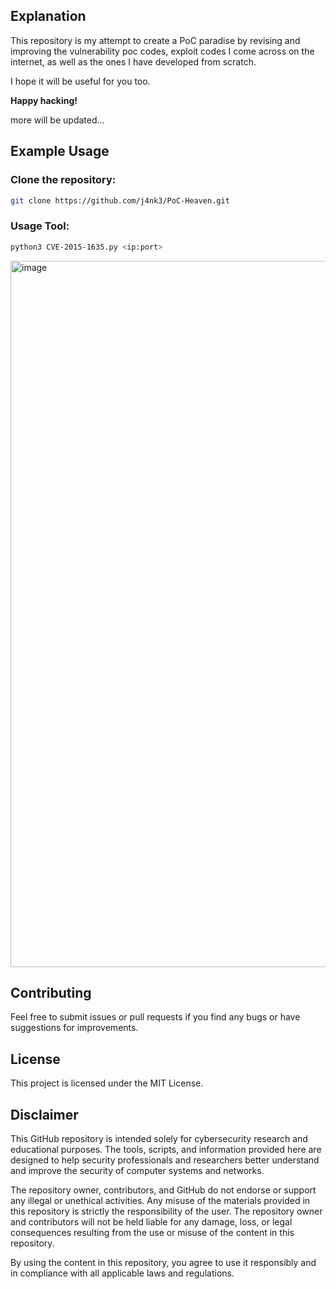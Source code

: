 

## Explanation

This repository is my attempt to create a PoC paradise by revising and improving the vulnerability poc codes, exploit codes I come across on the internet, as well as the ones I have developed from scratch.

I hope it will be useful for you too.

**Happy hacking!**

more will be updated... 

## Example Usage

### Clone the repository:

```sh
git clone https://github.com/j4nk3/PoC-Heaven.git
```
### Usage Tool:

```sh
python3 CVE-2015-1635.py <ip:port>
```

<img width="1130" alt="image" src="https://github.com/user-attachments/assets/470e9bbe-8800-439d-bca6-d3afd220f5f1">

## Contributing
Feel free to submit issues or pull requests if you find any bugs or have suggestions for improvements.
## License
This project is licensed under the MIT License.

## Disclaimer
This GitHub repository is intended solely for cybersecurity research and educational purposes. The tools, scripts, and information provided here are designed to help security professionals and researchers better understand and improve the security of computer systems and networks.

The repository owner, contributors, and GitHub do not endorse or support any illegal or unethical activities. Any misuse of the materials provided in this repository is strictly the responsibility of the user. The repository owner and contributors will not be held liable for any damage, loss, or legal consequences resulting from the use or misuse of the content in this repository.

By using the content in this repository, you agree to use it responsibly and in compliance with all applicable laws and regulations.

